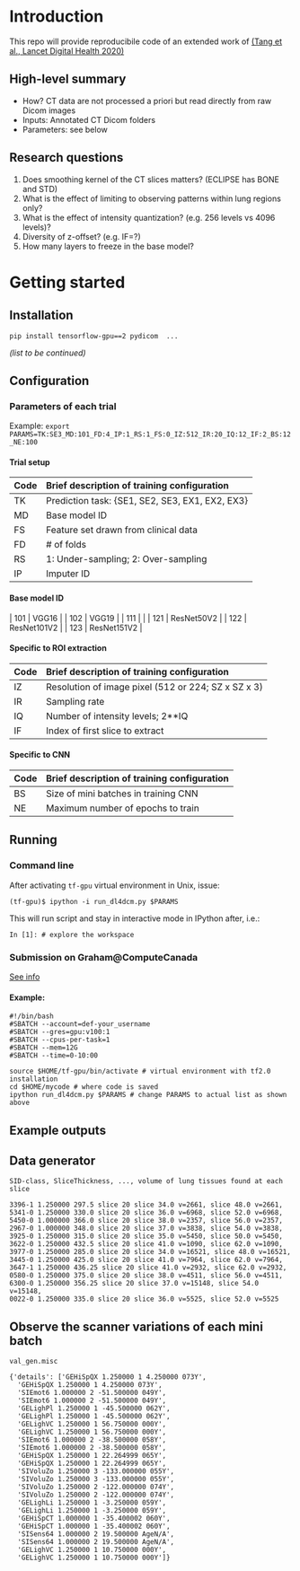 # Introduction

This repo will provide reproducibile code of an extended work of [(Tang et al., Lancet Digital Health 2020)](https://www.sciencedirect.com/science/article/pii/S2589750020300649)

## High-level summary

- How? CT data are not processed a priori but read directly from raw Dicom images 
- Inputs: Annotated CT Dicom folders
- Parameters: see below

## Research questions

1. Does smoothing kernel of the CT slices matters? (ECLIPSE has BONE and STD)
2. What is the effect of limiting to observing patterns within lung regions only?
3. What is the effect of intensity quantization? (e.g. 256 levels vs 4096 levels)?
4. Diversity of z-offset? (e.g. IF=?)
5. How many layers to freeze in the base model?



# Getting started

## Installation

```
pip install tensorflow-gpu==2 pydicom  ... 
```
*(list to be continued)*
 
## Configuration

### Parameters of each trial

Example: ```export PARAMS=TK:SE3_MD:101_FD:4_IP:1_RS:1_FS:0_IZ:512_IR:20_IQ:12_IF:2_BS:12_NE:100```

#### Trial setup
| Code | Brief description of training configuration |
| ------------- |:-------------|
| TK | Prediction task: {SE1, SE2, SE3, EX1, EX2, EX3} |
| MD | Base model ID |
| FS | Feature set drawn from clinical data |
| FD | # of folds |
| RS | 1: Under-sampling; 2: Over-sampling |
| IP | Imputer ID |

#### Base model ID
| 101 | VGG16 |
| 102 | VGG19 |
| 111 |  |
| 121 | ResNet50V2 |
| 122 | ResNet101V2 |
| 123 | ResNet151V2 |


#### Specific to ROI extraction
| Code | Brief description of training configuration |
| ------------- |:-------------|
| IZ | Resolution of image pixel (512 or 224; SZ x SZ x 3) |
| IR | Sampling rate |
| IQ | Number of intensity levels; 2**IQ |
| IF | Index of first slice to extract |

#### Specific to CNN
| Code | Brief description of training configuration |
| ------------- |:-------------|
| BS | Size of mini batches in training CNN  |
| NE | Maximum number of epochs to train |


## Running

### Command line

After activating ```tf-gpu``` virtual environment in Unix, issue:
```
(tf-gpu)$ ipython -i run_dl4dcm.py $PARAMS
```

This will run script and stay in interactive mode in IPython after, i.e.:
```
In [1]: # explore the workspace
```

### Submission on Graham@ComputeCanada

[See info](https://docs.computecanada.ca/wiki/Graham#GPUs_on_Graham)


#### Example:
```
#!/bin/bash
#SBATCH --account=def-your_username
#SBATCH --gres=gpu:v100:1
#SBATCH --cpus-per-task=1
#SBATCH --mem=12G
#SBATCH --time=0-10:00

source $HOME/tf-gpu/bin/activate # virtual environment with tf2.0 installation
cd $HOME/mycode # where code is saved
ipython run_dl4dcm.py $PARAMS # change PARAMS to actual list as shown above

```



## Example outputs

## Data generator
```
SID-class, SliceThickness, ..., volume of lung tissues found at each slice

3396-1 1.250000 297.5 slice 20 slice 34.0 v=2661, slice 48.0 v=2661,
5341-0 1.250000 330.0 slice 20 slice 36.0 v=6968, slice 52.0 v=6968,
5450-0 1.000000 366.0 slice 20 slice 38.0 v=2357, slice 56.0 v=2357,
2967-0 1.000000 348.0 slice 20 slice 37.0 v=3838, slice 54.0 v=3838,
3925-0 1.250000 315.0 slice 20 slice 35.0 v=5450, slice 50.0 v=5450,
3622-0 1.250000 432.5 slice 20 slice 41.0 v=1090, slice 62.0 v=1090,
3977-0 1.250000 285.0 slice 20 slice 34.0 v=16521, slice 48.0 v=16521,
3445-0 1.250000 425.0 slice 20 slice 41.0 v=7964, slice 62.0 v=7964,
3647-1 1.250000 436.25 slice 20 slice 41.0 v=2932, slice 62.0 v=2932,
0580-0 1.250000 375.0 slice 20 slice 38.0 v=4511, slice 56.0 v=4511,
6300-0 1.250000 356.25 slice 20 slice 37.0 v=15148, slice 54.0 v=15148,
0022-0 1.250000 335.0 slice 20 slice 36.0 v=5525, slice 52.0 v=5525
```



## Observe the scanner variations of each mini batch 

```
val_gen.misc

{'details': ['GEHiSpQX 1.250000 1 4.250000 073Y',
  'GEHiSpQX 1.250000 1 4.250000 073Y',
  'SIEmot6 1.000000 2 -51.500000 049Y',
  'SIEmot6 1.000000 2 -51.500000 049Y',
  'GELighPl 1.250000 1 -45.500000 062Y',
  'GELighPl 1.250000 1 -45.500000 062Y',
  'GELighVC 1.250000 1 56.750000 000Y',
  'GELighVC 1.250000 1 56.750000 000Y',
  'SIEmot6 1.000000 2 -38.500000 058Y',
  'SIEmot6 1.000000 2 -38.500000 058Y',
  'GEHiSpQX 1.250000 1 22.264999 065Y',
  'GEHiSpQX 1.250000 1 22.264999 065Y',
  'SIVoluZo 1.250000 3 -133.000000 055Y',
  'SIVoluZo 1.250000 3 -133.000000 055Y',
  'SIVoluZo 1.250000 2 -122.000000 074Y',
  'SIVoluZo 1.250000 2 -122.000000 074Y',
  'GELighLi 1.250000 1 -3.250000 059Y',
  'GELighLi 1.250000 1 -3.250000 059Y',
  'GEHiSpCT 1.000000 1 -35.400002 060Y',
  'GEHiSpCT 1.000000 1 -35.400002 060Y',
  'SISens64 1.000000 2 19.500000 AgeN/A',
  'SISens64 1.000000 2 19.500000 AgeN/A',
  'GELighVC 1.250000 1 10.750000 000Y',
  'GELighVC 1.250000 1 10.750000 000Y']}

```


